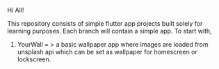 Hi All!


This repository consists of simple flutter app projects built solely for learning purposes.
Each branch will contain a simple app. To start with,

1. YourWall = > a basic wallpaper app where images are loaded from unsplash api which can be set as wallpaper for homescreen or lockscreen.

